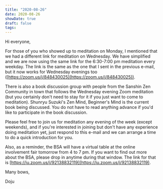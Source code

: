```yaml
---
title: "2020-08-26"
date: 2020-08-26
showDate: true
draft: false
tags: 
---
```

Hi everyone,

For those of you who showed up to meditation on Monday, I mentioned that we had a different link for meditation on Wednesday. We have simplified and we are now using the same link for the 6:30-7:00 pm meditation every weekday. The link is the same as the one that I sent in the previous e-mail, but it now works for Wednesday evenings too ([https://zoom.us/j/848430025](https://zoom.us/j/848430025)).

There is also a book discussion group with people from the Sanshin Zen Community in town that follows the Wednesday evening Zoom meditation (but you certainly don't need to stay for it if you just want to come to meditation). Shunryu Suzuki's Zen Mind, Beginner's Mind is the current book being discussed. You do not have to read anything advance if you'd like to participate in the book discussion. 

Please feel free to join us for meditation any evening of the week (except weekends), and if you're interested in joining but don't have any experience doing meditation yet, just respond to this e-mail and we can arrange a time to do a quick introduction for you.

Also, as a reminder, the BSA will have a virtual table at the online involvement fair tomorrow from 4 to 7 pm. If you want to find out more about the BSA, please drop in anytime during that window. The link for that is [https://iu.zoom.us/j/92138832119](https://iu.zoom.us/j/92138832119).

Many bows,

Doju


